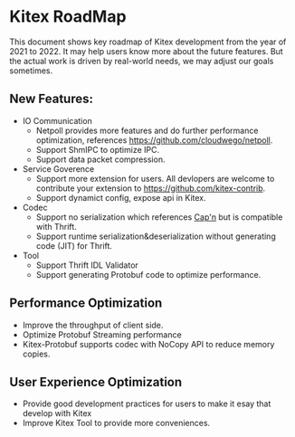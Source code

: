 # Kitex RoadMap

This document shows key roadmap of Kitex development from the year of 2021 to 2022. It may help users know more about the future features. But the actual work is driven by real-world needs, we may adjust our goals sometimes.

## New Features:

- IO Communication
  - Netpoll provides more features and do further performance optimization, references https://github.com/cloudwego/netpoll. 
  - Support ShmIPC to optimize IPC.
  - Support data packet compression.
- Service Goverence
  - Support more extension for users. All devlopers are welcome to contribute your extension to https://github.com/kitex-contrib.
  - Support dynamict config, expose api in Kitex.
- Codec
  - Support no serialization which references [Cap'n](https://capnproto.org/index.html) but is compatible with Thrift.
  - Support runtime serialization&deserialization without generating code (JIT) for Thrift.
- Tool
  - Support Thrift IDL Validator
  - Support generating Protobuf code to optimize performance.

## Performance Optimization

- Improve the throughput of client side.
- Optimize Protobuf Streaming performance
- Kitex-Protobuf supports codec with NoCopy API to reduce memory copies.

## User Experience Optimization

- Provide good development practices for users to make it esay that develop with Kitex
- Improve Kitex Tool to provide more conveniences.